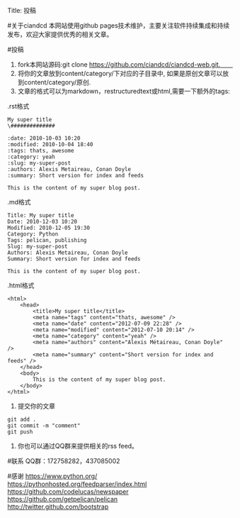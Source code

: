 Title: 投稿

#关于ciandcd
本网站使用github pages技术维护，主要关注软件持续集成和持续发布，欢迎大家提供优秀的相关文章。

#投稿
1. fork本网站源码:git clone https://github.com/ciandcd/ciandcd-web.git.　　
1. 将你的文章放到content/category/下对应的子目录中, 如果是原创文章可以放到content/category/原创.　　
1. 文章的格式可以为markdown，restructuredtext或html,需要一下额外的tags:  

.rst格式  
```
My super title
\##############

:date: 2010-10-03 10:20
:modified: 2010-10-04 18:40
:tags: thats, awesome
:category: yeah
:slug: my-super-post
:authors: Alexis Metaireau, Conan Doyle
:summary: Short version for index and feeds

This is the content of my super blog post.
```
.md格式  
```
Title: My super title
Date: 2010-12-03 10:20
Modified: 2010-12-05 19:30
Category: Python
Tags: pelican, publishing
Slug: my-super-post
Authors: Alexis Metaireau, Conan Doyle
Summary: Short version for index and feeds

This is the content of my super blog post.
```
.html格式  
```
<html>
    <head>
        <title>My super title</title>
        <meta name="tags" content="thats, awesome" />
        <meta name="date" content="2012-07-09 22:28" />
        <meta name="modified" content="2012-07-10 20:14" />
        <meta name="category" content="yeah" />
        <meta name="authors" content="Alexis Métaireau, Conan Doyle" />
        <meta name="summary" content="Short version for index and feeds" />
    </head>
    <body>
        This is the content of my super blog post.
    </body>
</html>
```
1. 提交你的文章  
```
git add .
git commit -m "comment"
git push
```
1. 你也可以通过QQ群来提供相关的rss feed。  

#联系
QQ群：172758282，437085002　　

#感谢
https://www.python.org/  
https://pythonhosted.org/feedparser/index.html  
https://github.com/codelucas/newspaper  
https://github.com/getpelican/pelican  
http://twitter.github.com/bootstrap  
